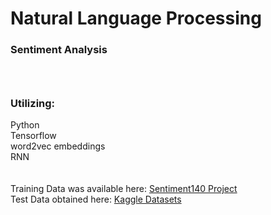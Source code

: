 <h1>Natural Language Processing</h1>
<h3>Sentiment Analysis<h3></br>
<h3>Utilizing:</h3>
Python</br>
Tensorflow</br>
word2vec embeddings</br>
RNN</br>
</br>
</br>
Training Data was available here: <a href=http://help.sentiment140.com/for-students/>Sentiment140 Project</a></br>
Test Data obtained here: <a href=https://www.kaggle.com/datasets/swaptr/turkey-earthquake-tweets>Kaggle Datasets</a></br>
